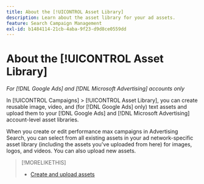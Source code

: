 ```yaml
---
title: About the [!UICONTROL Asset Library]
description: Learn about the asset library for your ad assets.
feature: Search Campaign Management
exl-id: b1484114-21cb-4aba-9f23-d9d8ce0559dd
---
```

# About the [!UICONTROL Asset Library]

<!-- Combine with "Create" page into one page once you can do more than just create/upload. Or still combine them and rename this page; you can't really "manage" assets here, just create/upload and see a list of assets you've previously uploaded (including a preview), but not edit existing uploaded assets or anything on the ad network. -->

*For [!DNL Google Ads] and [!DNL Microsoft Advertising] accounts only*

In [!UICONTROL Campaigns] > [!UICONTROL Asset Library], you can create reusable image, video, and (for [!DNL Google Ads] only) text assets and upload them to your [!DNL Google Ads] and [!DNL Microsoft Advertising] account-level asset libraries.

When you create or edit performance max campaigns in Advertising Search, you can select from all existing assets in your ad network-specific asset library (including the assets you've uploaded from here) for images, logos, and videos. You can also upload new assets.

<!--
Should all assets on the ad network be listed in Campaigns > Asset Library by now, or just ones created/uploaded from our UI? (Within perf max campaign settings, you can select from all in the ad network's asset library, which should include assets uploaded from our UI. But I'm not sure that this list here is the same.) If all, then mention when they're updated.

-->

>[!MORELIKETHIS]
>
>* [Create and upload assets](asset-create.md)
